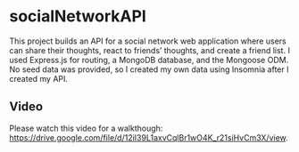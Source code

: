 # socialNetworkAPI
This project builds an API for a social network web application where users can share their thoughts, react to friends’ thoughts, and create a friend list. I used Express.js for routing, a MongoDB database, and the Mongoose ODM. No seed data was provided, so I created my own data using Insomnia after I created my API.

## Video
Please watch this video for a walkthough: https://drive.google.com/file/d/12iI39L1axvCqlBr1wO4K_r21siHvCm3X/view.
